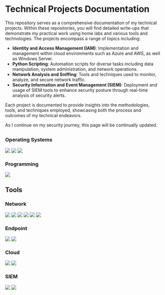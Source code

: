# Technical Projects Documentation

This repository serves as a comprehensive documentation of my technical projects. Within these repositories, you will find detailed write-ups that demonstrate my practical work using home labs and various tools and technologies. The projects encompass a range of topics including:

- **Identity and Access Management (IAM)**: Implementation and management within cloud environments such as Azure and AWS, as well as Windows Server.
- **Python Scripting**: Automation scripts for diverse tasks including data manipulation, system administration, and network operations.
- **Network Analysis and Sniffing**: Tools and techniques used to monitor, analyze, and secure network traffic.
- **Security Information and Event Management (SIEM)**: Deployment and usage of SIEM tools to enhance security posture through real-time analysis of security alerts.

Each project is documented to provide insights into the methodologies, tools, and techniques employed, showcasing both the process and outcomes of my technical endeavors.

As I continue on my security journey, this page will be continually updated.
## 
### Operating Systems
<div>
<img src="https://img.shields.io/badge/-Kali_Linux-000080?&style=for-the-badge&logo=Kali-Linux&logoColor=white" />
<img src="https://img.shields.io/badge/-Parrot-000080?&style=for-the-badge&logo=Parrot-Security&logoColor=white" />
<img src="https://img.shields.io/badge/-Windows-000080?&style=for-the-badge&logo=Windows&logoColor=white" />


  
</div>

### Programming
<div>
<img src="https://img.shields.io/badge/-Python_3-000080?&style=for-the-badge&logo=Python&logoColor=white" />

</div>

## Tools

### Network
<div>
    <img src="https://img.shields.io/badge/-Wireshark-1679A7?&style=for-the-badge&logo=Wireshark&logoColor=white" />
    <img src="https://img.shields.io/badge/-Nmap-000080?&style=for-the-badge&logo=Nmap&logoColor=white" />
    <img src="https://img.shields.io/badge/-Suricata-EF3B2D?&style=for-the-badge&logo=Suricata&logoColor=white" />
    <img src="https://img.shields.io/badge/-Zeek-777BB4?&style=for-the-badge&logo=Zeek&logoColor=white" />
    <img src="https://img.shields.io/badge/-Nessus-000080?&style=for-the-badge&logo=Tenable&logoColor=white" />
    <img src="https://img.shields.io/badge/-Metasploit-000080?&style=for-the-badge&logo=Metasploit&logoColor=white" />

</div>

### Endpoint
<div>
    <img src="https://img.shields.io/badge/-Microsoft_Defender_for_Endpoint-00A4EF?&style=for-the-badge&logo=Microsoft&logoColor=white" />
    <img src="https://img.shields.io/badge/-Velociraptor-4B275F?&style=for-the-badge&logo=Velociraptor&logoColor=white" />
</div>

### Cloud
<div>
    <img src="https://img.shields.io/badge/-Azure_Active_Directory-00A4EF?&style=for-the-badge&logo=Microsoft&logoColor=white)](https://azure.microsoft.com/services/active-directory/" />
    <img src="https://img.shields.io/badge/-Amazon_Web_Services-232F3E?style=for-the-badge&logo=Amazon+AWS&logoColor=white)](https://aws.amazon.com/" />
   
</div>

### SIEM
<div>
    <img src="https://img.shields.io/badge/-Microsoft_Sentinel-0078D4?&style=for-the-badge&logo=Microsoft&logoColor=white" />
    <img src="https://img.shields.io/badge/-Splunk-000000?&style=for-the-badge&logo=Splunk&logoColor=white" />
</div>


